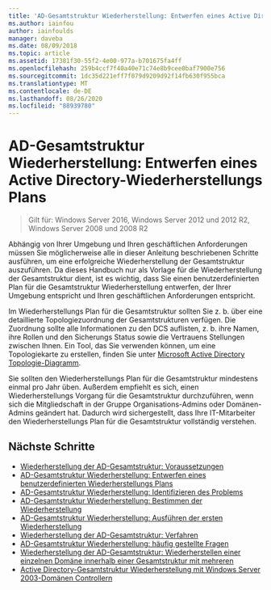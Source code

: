 ```yaml
---
title: 'AD-Gesamtstruktur Wiederherstellung: Entwerfen eines Active Directory-Wiederherstellungs Plans'
ms.author: iainfou
author: iainfoulds
manager: daveba
ms.date: 08/09/2018
ms.topic: article
ms.assetid: 17381f30-55f2-4e00-977a-b701675fa4ff
ms.openlocfilehash: 259b4ccf7f40a40e71c74e8b9cee0baf7900e756
ms.sourcegitcommit: 1dc35d221eff7f079d9209d92f14fb630f955bca
ms.translationtype: MT
ms.contentlocale: de-DE
ms.lasthandoff: 08/26/2020
ms.locfileid: "88939780"
---
```

# <a name="ad-forest-recovery---devising-an-ad-forest-recovery-plan"></a>AD-Gesamtstruktur Wiederherstellung: Entwerfen eines Active Directory-Wiederherstellungs Plans

>Gilt für: Windows Server 2016, Windows Server 2012 und 2012 R2, Windows Server 2008 und 2008 R2

Abhängig von Ihrer Umgebung und Ihren geschäftlichen Anforderungen müssen Sie möglicherweise alle in dieser Anleitung beschriebenen Schritte ausführen, um eine erfolgreiche Wiederherstellung der Gesamtstruktur auszuführen. Da dieses Handbuch nur als Vorlage für die Wiederherstellung der Gesamtstruktur dient, ist es wichtig, dass Sie einen benutzerdefinierten Plan für die Gesamtstruktur Wiederherstellung entwerfen, der Ihrer Umgebung entspricht und Ihren geschäftlichen Anforderungen entspricht.

Im Wiederherstellungs Plan für die Gesamtstruktur sollten Sie z. b. über eine detaillierte Topologiezuordnung der Gesamtstrukturen verfügen. Die Zuordnung sollte alle Informationen zu den DCS auflisten, z. b. ihre Namen, ihre Rollen und den Sicherungs Status sowie die Vertrauens Stellungen zwischen Ihnen. Ein Tool, das Sie verwenden können, um eine Topologiekarte zu erstellen, finden Sie unter [Microsoft Active Directory Topologie-Diagramm](https://www.microsoft.com/download/details.aspx?id=13380).

Sie sollten den Wiederherstellungs Plan für die Gesamtstruktur mindestens einmal pro Jahr üben. Außerdem empfiehlt es sich, einen Wiederherstellungs Vorgang für die Gesamtstruktur durchzuführen, wenn sich die Mitgliedschaft in der Gruppe Organisations-Admins oder Domänen-Admins geändert hat. Dadurch wird sichergestellt, dass Ihre IT-Mitarbeiter den Wiederherstellungs Plan für die Gesamtstruktur vollständig verstehen.

## <a name="next-steps"></a>Nächste Schritte

- [Wiederherstellung der AD-Gesamtstruktur: Voraussetzungen](AD-Forest-Recovery-Prerequisties.md)
- [AD-Gesamtstruktur Wiederherstellung: Entwerfen eines benutzerdefinierten Wiederherstellungs Plans](AD-Forest-Recovery-Devising-a-Plan.md)
- [AD-Gesamtstruktur Wiederherstellung: Identifizieren des Problems](AD-Forest-Recovery-Identify-the-Problem.md)
- [AD-Gesamtstruktur Wiederherstellung: Bestimmen der Wiederherstellung](AD-Forest-Recovery-Determine-how-to-Recover.md)
- [AD-Gesamtstruktur Wiederherstellung: Ausführen der ersten Wiederherstellung](AD-Forest-Recovery-Perform-initial-recovery.md)
- [Wiederherstellung der AD-Gesamtstruktur: Verfahren](AD-Forest-Recovery-Procedures.md)
- [AD-Gesamtstruktur Wiederherstellung: häufig gestellte Fragen](AD-Forest-Recovery-FAQ.md)
- [Wiederherstellung der AD-Gesamtstruktur: Wiederherstellen einer einzelnen Domäne innerhalb einer Gesamtstruktur mit mehreren](AD-Forest-Recovery-Single-Domain-in-Multidomain-Recovery.md)
- [Active Directory-Gesamtstruktur Wiederherstellung mit Windows Server 2003-Domänen Controllern](AD-Forest-Recovery-Windows-Server-2003.md)
